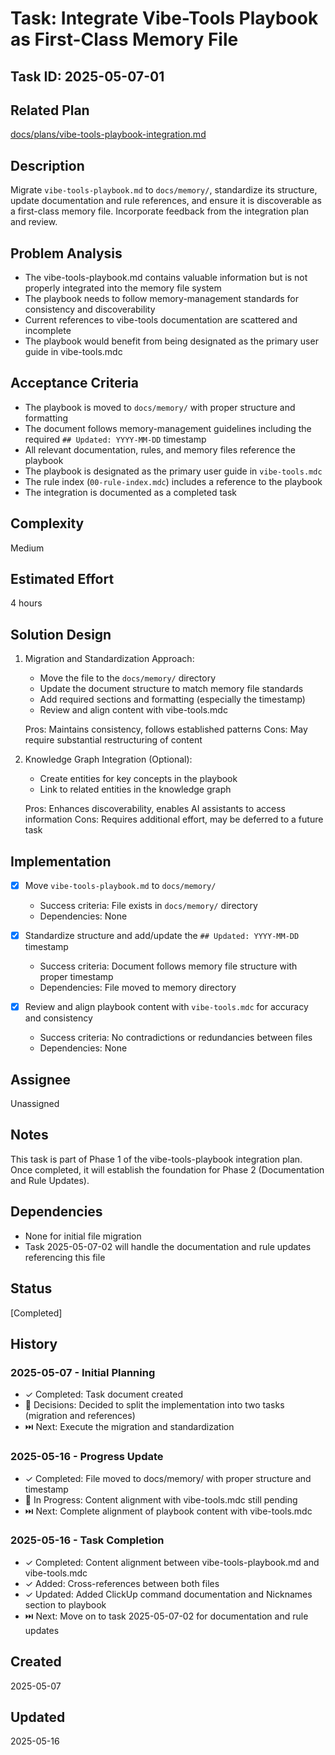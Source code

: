 # Task: Integrate Vibe-Tools Playbook as First-Class Memory File

## Task ID: 2025-05-07-01

## Related Plan
[docs/plans/vibe-tools-playbook-integration.md](../plans/vibe-tools-playbook-integration.md)

## Description
Migrate `vibe-tools-playbook.md` to `docs/memory/`, standardize its structure, update documentation and rule references, and ensure it is discoverable as a first-class memory file. Incorporate feedback from the integration plan and review.

## Problem Analysis
- The vibe-tools-playbook.md contains valuable information but is not properly integrated into the memory file system
- The playbook needs to follow memory-management standards for consistency and discoverability
- Current references to vibe-tools documentation are scattered and incomplete
- The playbook would benefit from being designated as the primary user guide in vibe-tools.mdc

## Acceptance Criteria
- The playbook is moved to `docs/memory/` with proper structure and formatting
- The document follows memory-management guidelines including the required `## Updated: YYYY-MM-DD` timestamp
- All relevant documentation, rules, and memory files reference the playbook
- The playbook is designated as the primary user guide in `vibe-tools.mdc`
- The rule index (`00-rule-index.mdc`) includes a reference to the playbook
- The integration is documented as a completed task

## Complexity
Medium

## Estimated Effort
4 hours

## Solution Design
1. Migration and Standardization Approach:
   - Move the file to the `docs/memory/` directory
   - Update the document structure to match memory file standards
   - Add required sections and formatting (especially the timestamp)
   - Review and align content with vibe-tools.mdc

   Pros: Maintains consistency, follows established patterns
   Cons: May require substantial restructuring of content

2. Knowledge Graph Integration (Optional):
   - Create entities for key concepts in the playbook
   - Link to related entities in the knowledge graph

   Pros: Enhances discoverability, enables AI assistants to access information
   Cons: Requires additional effort, may be deferred to a future task

## Implementation
- [x] Move `vibe-tools-playbook.md` to `docs/memory/`
  - Success criteria: File exists in `docs/memory/` directory
  - Dependencies: None

- [x] Standardize structure and add/update the `## Updated: YYYY-MM-DD` timestamp
  - Success criteria: Document follows memory file structure with proper timestamp
  - Dependencies: File moved to memory directory

- [x] Review and align playbook content with `vibe-tools.mdc` for accuracy and consistency
  - Success criteria: No contradictions or redundancies between files
  - Dependencies: None

## Assignee
Unassigned

## Notes
This task is part of Phase 1 of the vibe-tools-playbook integration plan. Once completed, it will establish the foundation for Phase 2 (Documentation and Rule Updates).

## Dependencies
- None for initial file migration
- Task 2025-05-07-02 will handle the documentation and rule updates referencing this file

## Status
[Completed]

## History
### 2025-05-07 - Initial Planning
- ✓ Completed: Task document created
- 🤔 Decisions: Decided to split the implementation into two tasks (migration and references)
- ⏭️ Next: Execute the migration and standardization

### 2025-05-16 - Progress Update
- ✓ Completed: File moved to docs/memory/ with proper structure and timestamp
- 🚧 In Progress: Content alignment with vibe-tools.mdc still pending
- ⏭️ Next: Complete alignment of playbook content with vibe-tools.mdc

### 2025-05-16 - Task Completion
- ✓ Completed: Content alignment between vibe-tools-playbook.md and vibe-tools.mdc
- ✓ Added: Cross-references between both files
- ✓ Updated: Added ClickUp command documentation and Nicknames section to playbook
- ⏭️ Next: Move on to task 2025-05-07-02 for documentation and rule updates

## Created
2025-05-07

## Updated
2025-05-16
